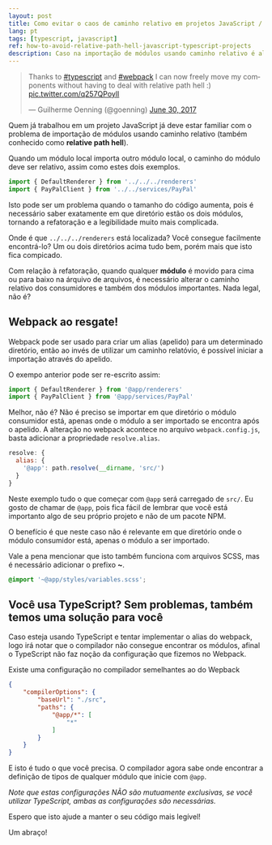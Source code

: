 ```yaml
---
layout: post
title: Como evitar o caos de caminho relativo em projetos JavaScript / TypeScript
lang: pt
tags: [typescript, javascript]
ref: how-to-avoid-relative-path-hell-javascript-typescript-projects
description: Caso na importação de módulos usando caminho relativo é algo bem comum em grandes projetos JavaScript/TypeScript. Aprenda aqui como usar Webpack para resolver este problema.
---
```


<blockquote class="twitter-tweet" data-lang="en"><p lang="en" dir="ltr">Thanks to <a href="https://twitter.com/hashtag/typescript?src=hash">#typescript</a> and <a href="https://twitter.com/hashtag/webpack?src=hash">#webpack</a> I can now freely move my components without having to deal with relative path hell :) <a href="https://t.co/q257QPoylI">pic.twitter.com/q257QPoylI</a></p>&mdash; Guilherme Oenning (@goenning) <a href="https://twitter.com/goenning/status/880884293500850176">June 30, 2017</a></blockquote>
<script async src="//platform.twitter.com/widgets.js" charset="utf-8"></script>

Quem já trabalhou em um projeto JavaScript já deve estar familiar com o problema de importação de módulos usando caminho relativo (também conhecido como **relative path hell**).

Quando um módulo local importa outro módulo local, o caminho do módulo deve ser relativo, assim como estes dois exemplos.

```typescript
import { DefaultRenderer } from '../../../renderers'
import { PayPalClient } from '../../services/PayPal'
```

Isto pode ser um problema quando o tamanho do código aumenta, pois é necessário saber exatamente em que diretório estão os dois módulos, tornando a refatoração e a legibilidade muito mais complicada.

Onde é que `../../../renderers` está localizada? Você consegue facilmente encontrá-lo? Um ou dois diretórios acima tudo bem, porém mais que isto fica compicado.

Com relação à refatoração, quando qualquer **módulo** é movido para cima ou para baixo na árquivo de arquivos, é necessário alterar o caminho relativo dos consumidores e também dos módulos importantes. Nada legal, não é?

## Webpack ao resgate!

Webpack pode ser usado para criar um alias (apelido) para um determinado diretório, então ao invés de utilizar um caminho relatóvio, é possível iniciar a importação através do apelido.

O exempo anterior pode ser re-escrito assim:

```typescript
import { DefaultRenderer } from '@app/renderers'
import { PayPalClient } from '@app/services/PayPal'
```

Melhor, não é? Não é preciso se importar em que diretório o módulo consumidor está, apenas onde o módulo a ser importado se encontra após o apelido. A alteração no webpack acontece no arquivo `webpack.config.js`, basta adicionar a propriedade `resolve.alias`.

```javascript
resolve: {
  alias: {
    '@app': path.resolve(__dirname, 'src/')
  }
}
```

Neste exemplo tudo o que começar com `@app` será carregado de `src/`. Eu gosto de chamar de `@app`, pois fica fácil de lembrar que você está importanto algo de seu próprio projeto e não de um pacote NPM.

O benefício é que neste caso não é relevante em que diretório onde o módulo consumidor está, apenas o módulo a ser importado.

Vale a pena mencionar que isto também funciona com arquivos SCSS, mas é necessário adicionar o prefixo **~**.

```scss
@import '~@app/styles/variables.scss';
```

## Você usa TypeScript? Sem problemas, também temos uma solução para você

Caso esteja usando TypeScript e tentar implementar o alias do webpack, logo irá notar que o compilador não consegue encontrar os módulos, afinal o TypeScript não faz noção da configuração que fizemos no Webpack.

Existe uma configuração no compilador semelhantes ao do Wepback

```json
{
    "compilerOptions": {
        "baseUrl": "./src",
        "paths": {
            "@app/*": [
                "*"
            ]
        }
    }
}
```

E isto é tudo o que você precisa. O compilador agora sabe onde encontrar a definição de tipos de qualquer módulo que inicie com `@app`.

*Note que estas configurações NÃO são mutuamente exclusivas, se você utilizar TypeScript, ambas as configurações são necessárias.*

Espero que isto ajude a manter o seu código mais legível!

Um abraço!